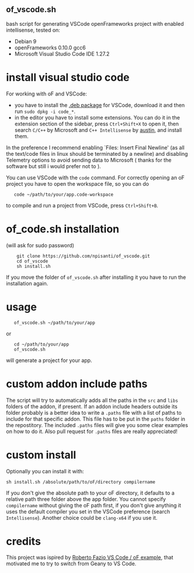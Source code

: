 ## of_vscode.sh

bash script for generating VSCode openFrameworks project with enabled intellisense, tested on:
- Debian 9
- openFrameworks 0.10.0 gcc6
- Microsoft Visual Studio Code IDE 1.27.2

# install visual studio code
For working with oF and VSCode:
- you have to install the [.deb package](https://code.visualstudio.com/docs/?dv=linux64_deb) for VSCode, download it and then run `sudo dpkg -i code_*`.
- in the editor you have to install some extensions. You can do it in the extension section of the sidebar, press `Ctrl+Shift+X` to open it, then search `C/C++` by Microsoft and `C++ Intellisense` by [austin](https://github.com/austin-----/code-gnu-global), and install them.

In the preference I recommend enabling `Files: Insert Final Newline' (as all the text/code files in linux should be terminated by a newline) and disabling Telemetry options to avoid sending data to Microsoft ( thanks for the software but still i would prefer not to ).

You can use VSCode with the `code` command. For correctly opening an oF project you have to open the workspace file, so you can do
```console
   code ~/path/to/your/app.code-workspace
```
to compile and run a project from VSCode, press `Ctrl+Shift+B`.

# of_code.sh installation
(will ask for sudo password)
```console
    git clone https://github.com/npisanti/of_vscode.git
    cd of_vscode
    sh install.sh
```
If you move the folder of `of_vscode.sh` after installing it you have to run the installation again.

# usage
```console
   of_vscode.sh ~/path/to/your/app
```
or
```console
   cd ~/path/to/your/app
   of_vscode.sh
```
will generate a project for your app.

# custom addon include paths
The script will try to automatically adds all the paths in the `src` and `libs` folders of the addon, if present.
If an addon include headers outside its folder probably is a better idea to write a `.paths` file with a list of paths to include for that specific addon. This file has to be put in the `paths` folder in the repostitory. The included `.paths` files will give you some clear examples on how to do it. Also pull request for `.paths` files are really appreciated!

# custom install
Optionally you can install it with:
```
sh install.sh /absolute/path/to/oF/directory compilername
```
If you don't give the absolute path to your oF directory, it defaults to a relative path three folder above the app folder. You cannot specify `compilername` without giving the oF path first, if you don't give anything it uses the default compiler you set in the VSCode preference (search `Intellisense`). Another choice could be `clang-x64` if you use it.

# credits
This project was ispired by [Roberto Fazio VS Code / oF example](https://github.com/robertofazio/openFrameworks_VisualStudioCode_Example), that motivated me to try to switch from Geany to VS Code.
